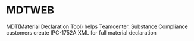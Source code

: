 # MDTWEB
MDT(Material Declaration Tool) helps Teamcenter. Substance Compliance customers create IPC-1752A XML for full material declaration
